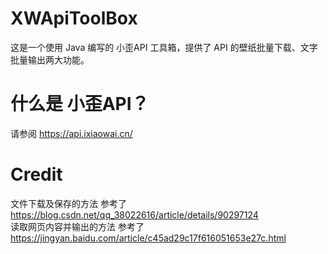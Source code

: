 # XWApiToolBox
这是一个使用 Java 编写的 小歪API 工具箱，提供了 API 的壁纸批量下载、文字批量输出两大功能。
# 什么是 小歪API？
请参阅 https://api.ixiaowai.cn/
# Credit
文件下载及保存的方法 参考了 https://blog.csdn.net/qq_38022616/article/details/90297124  
读取网页内容并输出的方法 参考了 https://jingyan.baidu.com/article/c45ad29c17f616051653e27c.html
